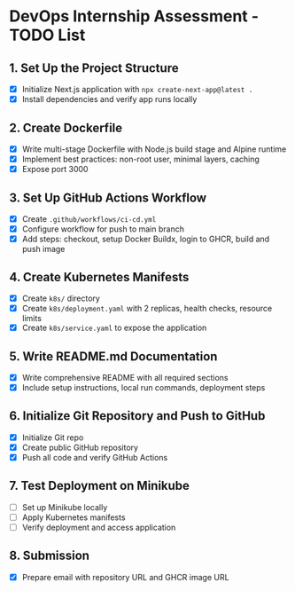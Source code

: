 # DevOps Internship Assessment - TODO List

## 1. Set Up the Project Structure
- [x] Initialize Next.js application with `npx create-next-app@latest .`
- [x] Install dependencies and verify app runs locally

## 2. Create Dockerfile
- [x] Write multi-stage Dockerfile with Node.js build stage and Alpine runtime
- [x] Implement best practices: non-root user, minimal layers, caching
- [x] Expose port 3000

## 3. Set Up GitHub Actions Workflow
- [x] Create `.github/workflows/ci-cd.yml`
- [x] Configure workflow for push to main branch
- [x] Add steps: checkout, setup Docker Buildx, login to GHCR, build and push image

## 4. Create Kubernetes Manifests
- [x] Create `k8s/` directory
- [x] Create `k8s/deployment.yaml` with 2 replicas, health checks, resource limits
- [x] Create `k8s/service.yaml` to expose the application

## 5. Write README.md Documentation
- [x] Write comprehensive README with all required sections
- [x] Include setup instructions, local run commands, deployment steps

## 6. Initialize Git Repository and Push to GitHub
- [x] Initialize Git repo
- [x] Create public GitHub repository
- [x] Push all code and verify GitHub Actions

## 7. Test Deployment on Minikube
- [ ] Set up Minikube locally
- [ ] Apply Kubernetes manifests
- [ ] Verify deployment and access application

## 8. Submission
- [x] Prepare email with repository URL and GHCR image URL
